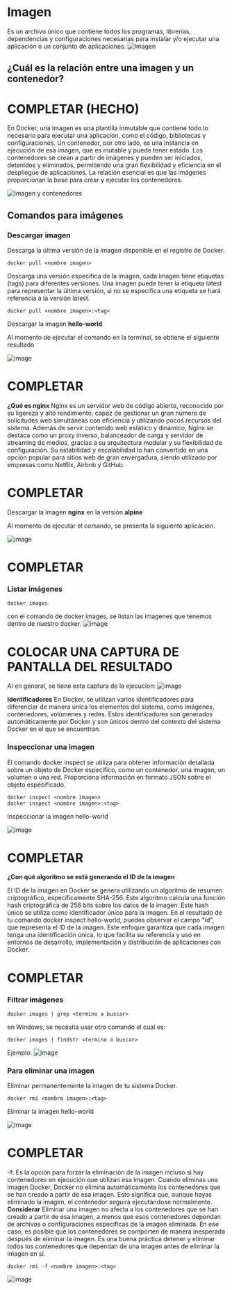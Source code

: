 # Imagen
Es un archivo único que contiene todos los programas, librerías, dependencias y configuraciones necesarias para instalar y/o ejecutar una aplicación o un conjunto de aplicaciones.
![Imagen](imagenes/imagen.PNG)


## ¿Cuál es la relación entre una imagen y un contenedor? 
# COMPLETAR (HECHO)
En Docker, una imagen es una plantilla inmutable que contiene todo lo necesario para ejecutar una aplicación, como el código, bibliotecas y configuraciones. Un contenedor, por otro lado, es una instancia en ejecución de esa imagen, que es mutable y puede tener estado. Los contenedores se crean a partir de imágenes y pueden ser iniciados, detenidos y eliminados, permitiendo una gran flexibilidad y eficiencia en el despliegue de aplicaciones. La relación esencial es que las imágenes proporcionan la base para crear y ejecutar los contenedores.


![Imagen y contenedores](imagenes/imagenYcontenedores.JPG)
## Comandos para imágenes

### Descargar imagen
Descarga la última versión de la imagen disponible en el registro de Docker.

```
docker pull <nombre imagen> 
```

Descarga una versión específica de la imagen, cada imagen tiene etiquetas (tags) para diferentes versiones.
Una imagen puede tener la etiqueta latest para representar la última versión, si no se especifica una etiqueta se hará referencia a la versión latest.

```
docker pull <nombre imagen>:<tag>
```

Descargar la imagen **hello-world**

Al momento de ejecutar el comando en la terminal, se obtiene el siguiente resultado

![image](https://github.com/Ferengi2002/2024A-ISWD633-GR1-JuanRengifo/assets/100974435/db4f14f0-7509-4268-adab-17a1213e37f9)


  

# COMPLETAR

**¿Qué es nginx**
Nginx es un servidor web de código abierto, reconocido por su ligereza y alto rendimiento, capaz de gestionar un gran número de solicitudes web simultáneas con eficiencia y utilizando pocos recursos del sistema. Además de servir contenido web estático y dinámico, Nginx se destaca como un proxy inverso, balanceador de carga y servidor de streaming de medios, gracias a su arquitectura modular y su flexibilidad de configuración. Su estabilidad y escalabilidad lo han convertido en una opción popular para sitios web de gran envergadura, siendo utilizado por empresas como Netflix, Airbnb y GitHub.

# COMPLETAR 

Descargar la imagen  **nginx** en la versión **alpine**

Al momento de ejecutar el comando, se presenta la siguiente aplicación.

![image](https://github.com/Ferengi2002/2024A-ISWD633-GR1-JuanRengifo/assets/100974435/0391ef74-5020-433d-a04f-b1ac776fe31b)

# COMPLETAR

### Listar imágenes

```
docker images
```

con el comando de docker images, se listan las imagenes que tenemos dentro de nuestro docker.
![image](https://github.com/Ferengi2002/2024A-ISWD633-GR1-JuanRengifo/assets/100974435/7d46e6aa-3012-49e2-8cde-231ab68a1b3e)

# COLOCAR UNA CAPTURA DE PANTALLA DEL RESULTADO 

Al en general, se tiene esta captura de la ejecucion:
![image](https://github.com/Ferengi2002/2024A-ISWD633-GR1-JuanRengifo/assets/100974435/bd11c329-bfa2-419b-b23b-87c6b6ff74df)


**Identificadores**
En Docker, se utilizan varios identificadores para diferenciar de manera única los elementos del sistema, como imágenes, contenedores, volúmenes y redes. Estos identificadores son generados automáticamente por Docker y son únicos dentro del contexto del sistema Docker en el que se encuentran. 

### Inspeccionar una imagen
El comando docker inspect se utiliza para obtener información detallada sobre un objeto de Docker específico, como un contenedor, una imagen, un volumen o una red.  Proporciona información en formato JSON sobre el objeto especificado.

```
docker inspect <nombre imagen>
docker inspect <nombre imagen>:<tag>
```

Inspeccionar la imagen hello-world 

![image](https://github.com/Ferengi2002/2024A-ISWD633-GR1-JuanRengifo/assets/100974435/9af12143-6216-45ed-a8c2-1d5198ce304a)


# COMPLETAR

**¿Con qué algoritmo se está generando el ID de la imagen**

El ID de la imagen en Docker se genera utilizando un algoritmo de resumen criptográfico, específicamente SHA-256. Este algoritmo calcula una función hash criptográfica de 256 bits sobre los datos de la imagen. Este hash único se utiliza como identificador único para la imagen.
En el resultado de tu comando docker inspect hello-world, puedes observar el campo "Id", que representa el ID de la imagen.
Este enfoque garantiza que cada imagen tenga una identificación única, lo que facilita su referencia y uso en entornos de desarrollo, implementación y distribución de aplicaciones con Docker.
# COMPLETAR

### Filtrar imágenes

```
docker images | grep <termino a buscar>

```

en Windows, se necesita usar otro comando el cual es:

```
docker images | findstr <termino a buscar>

```
Ejemplo:
![image](https://github.com/Ferengi2002/2024A-ISWD633-GR1-JuanRengifo/assets/100974435/456440c0-c390-4584-b1b8-b031591daf00)


### Para eliminar una imagen
Eliminar permanentemente la imagen de tu sistema Docker.

```
docker rmi <nombre imagen>:<tag>
```

Eliminar la imagen hello-world 

![image](https://github.com/Ferengi2002/2024A-ISWD633-GR1-JuanRengifo/assets/100974435/11c24b95-6f77-4b88-9d9f-1b41ba5150a4)

# COMPLETAR

-f: Es la opción para forzar la eliminación de la imagen incluso si hay contenedores en ejecución que utilizan esa imagen.
Cuando eliminas una imagen Docker, Docker no elimina automáticamente los contenedores que se han creado a partir de esa imagen. Esto significa que, aunque hayas eliminado la imagen, el contenedor seguirá ejecutándose normalmente.  
**Considerar**
Eliminar una imagen no afecta a los contenedores que se han creado a partir de esa imagen, a menos que esos contenedores dependan de archivos o configuraciones específicas de la imagen eliminada. En ese caso, es posible que los contenedores se comporten de manera inesperada después de eliminar la imagen.
Es una buena práctica detener y eliminar todos los contenedores que dependan de una imagen antes de eliminar la imagen en sí.

```
docker rmi -f <nombre imagen>:<tag>

```
![image](https://github.com/Ferengi2002/2024A-ISWD633-GR1-JuanRengifo/assets/100974435/d3e707f8-dfce-4095-92a7-8c003b2e2d61)

